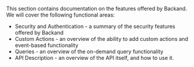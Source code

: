 This section contains documentation on the features offered by Backand. We will cover the following functional areas:

* Security and Authentication - a summary of the security features offered by Backand
* Custom Actions - an overview of the ability to add custom actions and event-based functionality
* Queries - an overview of the on-demand query functionality
* API Description - an overview of the API itself, and how to use it.